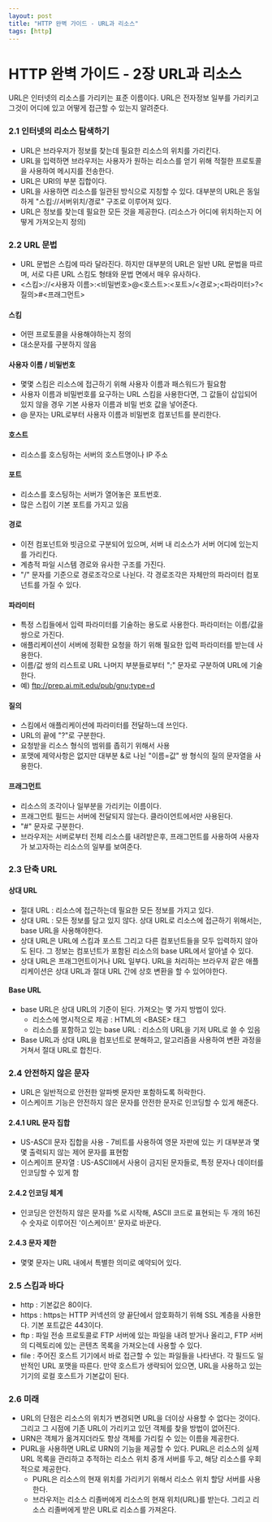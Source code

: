 ```yaml
---
layout: post
title: "HTTP 완벽 가이드 - URL과 리소스" 
tags: [http]
---
```


# HTTP 완벽 가이드 - 2장 URL과 리소스

URL은 인터넷의 리소스를 가리키는 표준 이름이다. URL은 전자정보 일부를 가리키고 그것이 어디에 있고 어떻게 접근할 수 있는지 알려준다.

### 2.1 인터넷의 리소스 탐색하기

- URL은 브라우저가 정보를 찾는데 필요한 리소스의 위치를 가리킨다.
- URL을 입력하면 브라우저는 사용자가 원하는 리소스를 얻기 위해 적절한 프로토콜을 사용하여 메시지를 전송한다.
- URL은 URI의 부분 집합이다.
- URL을 사용하면 리소스를 일관된 방식으로 지칭할 수 있다. 대부분의 URL은 동일하게 "스킴://서버위치/경로" 구조로 이루어져 있다.
- URL은 정보를 찾는데 필요한 모든 것을 제공한다. (리소스가 어디에 위치하는지 어떻게 가져오는지 정의)

### 2.2 URL 문법

- URL 문법은 스킴에 따라 달라진다. 하지만 대부분의 URL은 일반 URL 문법을 따르며, 서로 다른 URL 스킴도 형태와 문법 면에서 매우 유사하다.
- \<스킴>://\<사용자 이름>:\<비밀번호>@\<호스트>:\<포트>/\<경로>;\<파라미터>?\<질의>#\<프래그먼트>

#### 스킴

- 어떤 프로토콜을 사용해야하는지 정의
- 대소문자를 구분하지 않음

#### 사용자 이름 / 비밀번호

- 몇몇 스킴은 리소스에 접근하기 위해 사용자 이름과 패스워드가 필요함
- 사용자 이름과 비밀번호를 요구하는 URL 스킴을 사용한다면, 그 값들이 삽입되어 있지 않을 경우 기본 사용자 이름과 비밀 번호 값을 넣어준다.
- @ 문자는 URL로부터 사용자 이름과 비밀번호 컴포넌트를 분리한다.

#### 호스트

- 리소스를 호스팅하는 서버의 호스트명이나 IP 주소

#### 포트

- 리소스를 호스팅하는 서버가 열어놓은 포트번호.
- 많은 스킴이 기본 포트를 가지고 있음

#### 경로

- 이전 컴포넌트와 빗금으로 구분되어 있으며, 서버 내 리소스가 서버 어디에 있는지를 가리킨다.
- 계층적 파일 시스템 경로와 유사한 구조를 가진다.
- "/" 문자를 기준으로 경로조각으로 나뉜다. 각 경로조각은 자체만의 파라미터 컴포넌트를 가질 수 있다.

#### 파라미터

- 특정 스킴들에서 입력 파라미터를 기술하는 용도로 사용한다. 파라미터는 이름/값을 쌍으로 가진다.
- 애플리케이션이 서버에 정확한 요청을 하기 위해 필요한 입력 파라미터를 받는데 사용한다.
- 이름/값 쌍의 리스트로 URL 나머지 부분들로부터 ";" 문자로 구분하여 URL에 기술한다.
- 예) ftp://prep.ai.mit.edu/pub/gnu;type=d

#### 질의

- 스킴에서 애플리케이션에 파라미터를 전달하느데 쓰인다. 
- URL의 끝에 "?"로 구분한다.
- 요청받을 리소스 형식의 범위를 좁히기 위해서 사용
- 포맷에 제약사항은 없지만 대부분 &로 나뉜 "이름=값" 쌍 형식의 질의 문자열을 사용한다.

#### 프래그먼트

- 리소스의 조각이나 일부분을 가리키는 이름이다. 
- 프래그먼트 필드는 서버에 전달되지 않는다. 클라이언트에서만 사용된다.
- "#" 문자로 구분한다.
- 브라우저는 서버로부터 전체 리소스를 내려받은후, 프래그먼트를 사용하여 사용자가 보고자하는 리소스의 일부를 보여준다.

### 2.3 단축 URL

#### 상대 URL

- 절대 URL : 리소스에 접근하는데 필요한 모든 정보를 가지고 있다.
- 상대 URL : 모든 정보를 담고 있지 않다. 상대 URL로 리소스에 접근하기 위해서는, base URL을 사용해야한다.
- 상대 URL은 URL에 스킴과 포스트 그리고 다른 컴포넌트들을 모두 입력하지 않아도 된다. 그 정보는 컴포넌트가 포함된 리소스의 base URL에서 알아낼 수 있다.
- 상대 URL은 프래그먼트이거나 URL 일부다. URL을 처리하는 브라우저 같은 애플리케이션은 상대 URL과 절대 URL 간에 상호 변환을 할 수 있어야한다.

#### Base URL

- base URL은 상대 URL의 기준이 된다. 가져오는 몇 가지 방법이 있다.
  - 리소스에 명시적으로 제공 : HTML의 \<BASE> 태그
  - 리소스를 포함하고 있는 base URL : 리소스의 URL을 기저 URL로 쓸 수 있음
- Base URL과 상대 URL을 컴포넌트로 분해하고, 알고리즘을 사용하여 변환 과정을 거쳐서 절대 URL로 합친다.

### 2.4 안전하지 않은 문자

- URL은 일반적으로 안전한 알파벳 문자만 포함하도록 허락한다.
- 이스케이프 기능은 안전하지 않은 문자를 안전한 문자로 인코딩할 수 있게 해준다.

#### 2.4.1 URL 문자 집합

- US-ASCII 문자 집합을 사용 - 7비트를 사용하여 영문 자판에 있는 키 대부분과 몇몇 출력되지 않는 제어 문자를 표현함
- 이스케이프 문자열 : US-ASCII에서 사용이 금지된 문자들로, 특정 문자나 데이터를 인코딩할 수 있게 함

#### 2.4.2  인코딩 체계

- 인코딩은 안전하지 않은 문자를 %로 시작해, ASCII 코드로 표현되는 두 개의 16진수 숫자로 이루어진 '이스케이프' 문자로 바꾼다.

#### 2.4.3 문자 제한

- 몇몇 문자는 URL 내에서 특별한 의미로 예약되어 있다. 

### 2.5 스킴과 바다

- http : 기본값은 80이다.
- https : https는 HTTP 커넥션의 양 끝단에서 암호화하기 위해 SSL 계층을 사용한다. 기본 포트값은 443이다.
- ftp : 파일 전송 프로토콜로 FTP 서버에 있는 파일을 내려 받거나 올리고, FTP 서버의 디렉토리에 있는 콘텐츠 목록을 가져오는데 사용할 수 있다.
- file : 주어진 호스트 기기에서 바로 접근할 수 있는 파일들을 나타낸다. 각 필드도 일반적인 URL 포맷을 따른다. 만약 호스트가 생략되어 있으면, URL을 사용하고 있는 기기의 로컬 호스트가 기본값이 된다.

### 2.6 미래

- URL의 단점은 리소스의 위치가 변경되면 URL을 더이상 사용할 수 없다는 것이다. 그리고 그 시점에 기존 URL이 가리키고 있던 객체를 찾을 방법이 없어진다.
- URN은 객체가 옮겨지더라도 항상 객체를 가리킬 수 있는 이름을 제공한다.
- PURL을 사용하면 URL로 URN의 기능을 제공할 수 있다. PURL은 리소스의 실제 URL 목록을 관리하고 추적하는 리소스 위치 중개 서버를 두고, 해당 리소스를 우회적으로 제공한다.
  - PURL은 리소스의 현재 위치를 가리키기 위해서 리소스 위치 할당 서버를 사용한다.
  - 브라우저는 리소스 리졸버에게 리소스의 현재 위치(URL)를 받는다. 그리고 리소스 리졸버에게 받은 URL로 리소스를 가져온다.




